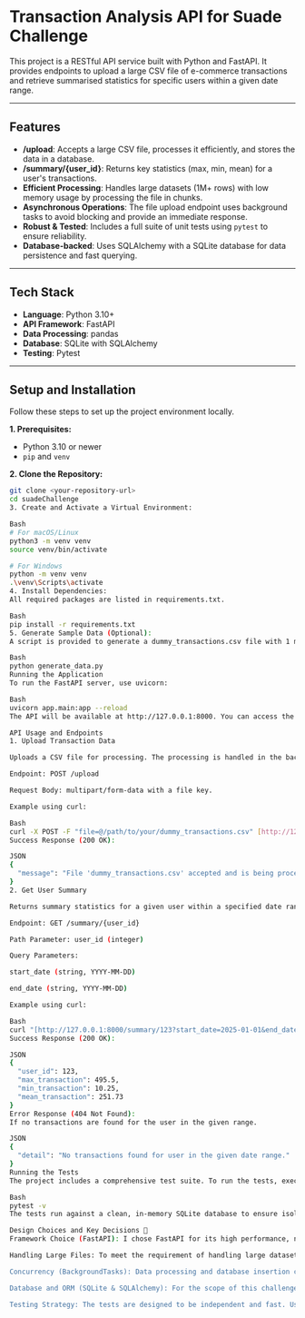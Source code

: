# Transaction Analysis API for Suade Challenge

This project is a RESTful API service built with Python and FastAPI. It provides endpoints to upload a large CSV file of e-commerce transactions and retrieve summarised statistics for specific users within a given date range.

---

## Features

* **/upload**: Accepts a large CSV file, processes it efficiently, and stores the data in a database.
* **/summary/{user_id}**: Returns key statistics (max, min, mean) for a user's transactions.
* **Efficient Processing**: Handles large datasets (1M+ rows) with low memory usage by processing the file in chunks.
* **Asynchronous Operations**: The file upload endpoint uses background tasks to avoid blocking and provide an immediate response.
* **Robust & Tested**: Includes a full suite of unit tests using `pytest` to ensure reliability.
* **Database-backed**: Uses SQLAlchemy with a SQLite database for data persistence and fast querying.

---

## Tech Stack

* **Language**: Python 3.10+
* **API Framework**: FastAPI
* **Data Processing**: pandas
* **Database**: SQLite with SQLAlchemy
* **Testing**: Pytest

---

## Setup and Installation

Follow these steps to set up the project environment locally.

**1. Prerequisites:**
* Python 3.10 or newer
* `pip` and `venv`

**2. Clone the Repository:**
```sh
git clone <your-repository-url>
cd suadeChallenge
3. Create and Activate a Virtual Environment:

Bash
# For macOS/Linux
python3 -m venv venv
source venv/bin/activate

# For Windows
python -m venv venv
.\venv\Scripts\activate
4. Install Dependencies:
All required packages are listed in requirements.txt.

Bash
pip install -r requirements.txt
5. Generate Sample Data (Optional):
A script is provided to generate a dummy_transactions.csv file with 1 million records for testing.

Bash
python generate_data.py
Running the Application
To run the FastAPI server, use uvicorn:

Bash
uvicorn app.main:app --reload
The API will be available at http://127.0.0.1:8000. You can access the interactive Swagger UI documentation at http://127.0.0.1:8000/docs.

API Usage and Endpoints
1. Upload Transaction Data

Uploads a CSV file for processing. The processing is handled in the background, so you will receive an immediate response.

Endpoint: POST /upload

Request Body: multipart/form-data with a file key.

Example using curl:

Bash
curl -X POST -F "file=@/path/to/your/dummy_transactions.csv" [http://127.0.0.1:8000/upload](http://127.0.0.1:8000/upload)
Success Response (200 OK):

JSON
{
  "message": "File 'dummy_transactions.csv' accepted and is being processed in the background."
}
2. Get User Summary

Returns summary statistics for a given user within a specified date range.

Endpoint: GET /summary/{user_id}

Path Parameter: user_id (integer)

Query Parameters:

start_date (string, YYYY-MM-DD)

end_date (string, YYYY-MM-DD)

Example using curl:

Bash
curl "[http://127.0.0.1:8000/summary/123?start_date=2025-01-01&end_date=2025-12-31](http://127.0.0.1:8000/summary/123?start_date=2025-01-01&end_date=2025-12-31)"
Success Response (200 OK):

JSON
{
  "user_id": 123,
  "max_transaction": 495.5,
  "min_transaction": 10.25,
  "mean_transaction": 251.73
}
Error Response (404 Not Found):
If no transactions are found for the user in the given range.

JSON
{
  "detail": "No transactions found for user in the given date range."
}
Running the Tests
The project includes a comprehensive test suite. To run the tests, execute the following command from the root directory:

Bash
pytest -v
The tests run against a clean, in-memory SQLite database to ensure isolation and speed.

Design Choices and Key Decisions 🧠
Framework Choice (FastAPI): I chose FastAPI for its high performance, native async support, and automatic generation of interactive API documentation (Swagger UI), which is excellent for development and testing.

Handling Large Files: To meet the requirement of handling large datasets efficiently, I implemented a chunking strategy. The /upload endpoint reads the CSV file in smaller chunks using pandas, ensuring that the server's memory usage remains low and constant, regardless of the file size.

Concurrency (BackgroundTasks): Data processing and database insertion can be time-consuming. I used FastAPI's BackgroundTasks to offload this work. This allows the API to immediately respond to the client's upload request, creating a non-blocking, responsive user experience.

Database and ORM (SQLite & SQLAlchemy): For the scope of this challenge, SQLite is a simple and effective file-based database that requires no separate server setup. I used SQLAlchemy as the ORM for its powerful engine and connection management, which allows for robust, backend-agnostic database interactions. An index was added to the (user_id, timestamp) columns to ensure that summary queries remain fast even with millions of rows.

Testing Strategy: The tests are designed to be independent and fast. Using an in-memory SQLite database for the test suite ensures that tests don't interfere with each other or require a persistent database file. The dependency injection system in FastAPI was used to seamlessly swap the production database engine with the test engine.